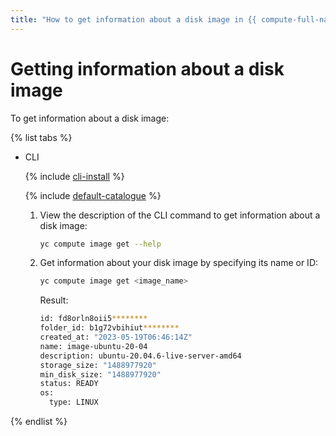 ```yaml
---
title: "How to get information about a disk image in {{ compute-full-name }}"
---
```


# Getting information about a disk image

To get information about a disk image:

{% list tabs %}

- CLI

   {% include [cli-install](../../../_includes/cli-install.md) %}

   {% include [default-catalogue](../../../_includes/default-catalogue.md) %}

   1. View the description of the CLI command to get information about a disk image:

      ```bash
      yc compute image get --help
      ```

   1. Get information about your disk image by specifying its name or ID:

      ```bash
      yc compute image get <image_name>
      ```

      Result:

      ```bash
      id: fd8orln8oii5********
      folder_id: b1g72vbihiut********
      created_at: "2023-05-19T06:46:14Z"
      name: image-ubuntu-20-04
      description: ubuntu-20.04.6-live-server-amd64
      storage_size: "1488977920"
      min_disk_size: "1488977920"
      status: READY
      os:
        type: LINUX
      ```

{% endlist %}
